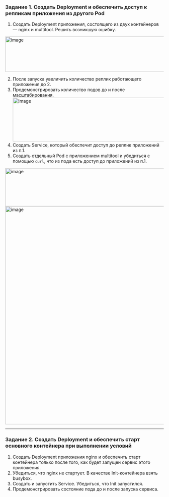 ### Задание 1. Создать Deployment и обеспечить доступ к репликам приложения из другого Pod

1. Создать Deployment приложения, состоящего из двух контейнеров — nginx и multitool. Решить возникшую ошибку.
 <img width="921" height="112" alt="image" src="https://github.com/user-attachments/assets/5e276b19-9dde-44a8-9d6e-fd8c172ad024" />

2. После запуска увеличить количество реплик работающего приложения до 2.
3. Продемонстрировать количество подов до и после масштабирования.
   <img width="1088" height="139" alt="image" src="https://github.com/user-attachments/assets/d3d779d6-1ca3-479c-bf5b-55d3b1d6f2d6" />
4. Создать Service, который обеспечит доступ до реплик приложений из п.1.
5. Создать отдельный Pod с приложением multitool и убедиться с помощью `curl`, что из пода есть доступ до приложений из п.1.
<img width="831" height="121" alt="image" src="https://github.com/user-attachments/assets/fca675a8-06ad-4587-88b9-5c06bb872167" />
<img width="1054" height="693" alt="image" src="https://github.com/user-attachments/assets/d6ca503d-fb17-488f-83dd-9c4cd492e747" />

------

### Задание 2. Создать Deployment и обеспечить старт основного контейнера при выполнении условий

1. Создать Deployment приложения nginx и обеспечить старт контейнера только после того, как будет запущен сервис этого приложения.
2. Убедиться, что nginx не стартует. В качестве Init-контейнера взять busybox.
3. Создать и запустить Service. Убедиться, что Init запустился.
4. Продемонстрировать состояние пода до и после запуска сервиса.

